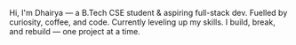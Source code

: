 Hi, I'm Dhairya — a B.Tech CSE student & aspiring full-stack dev.
Fuelled by curiosity, coffee, and code. Currently leveling up my skills.
I build, break, and rebuild — one project at a time.
